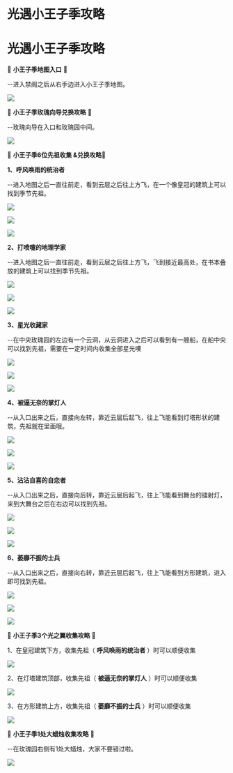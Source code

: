 # 光遇小王子季攻略
# 光遇小王子季攻略
🌹 **小王子季地图入口** 🌹

\--进入禁阁之后从右手边进入小王子季地图。

![](https://ok.166.net/reunionpub/ds/kol/20210720/223930-85d0to3eys.png)

🌹 **小王子季玫瑰向导兑换攻略** 🌹

\--玫瑰向导在入口和玫瑰园中间。

![](https://ok.166.net/reunionpub/ds/kol/20210721/001354-zqnsmtgp39.png)

  

🌹 **小王子季6位先祖收集 &兑换攻略**🌹

 **1、呼风唤雨的统治者**

\--进入地图之后一直往前走，看到云层之后往上方飞，在一个像皇冠的建筑上可以找到季节先祖。

![](https://ok.166.net/reunionpub/ds/kol/20210720/224627-6cfsrawhqs.png)

![](https://ok.166.net/reunionpub/ds/kol/20210720/224842-iunjc6fqtl.png)

![](https://ok.166.net/reunionpub/ds/kol/20210720/224310-r5mnqys3iw.png)

  

 **2、打喷嚏的地理学家**

\--进入地图之后一直往前走，看到云层之后往上方飞，飞到接近最高处，在书本叠放的建筑上可以找到季节先祖。

![](https://ok.166.net/reunionpub/ds/kol/20210720/230208-w4k706f9mo.png)

![](https://ok.166.net/reunionpub/ds/kol/20210720/230247-tsysld7jba.png)

![](https://ok.166.net/reunionpub/ds/kol/20210720/230410-5lcbg1rn42.png)

 **3、星光收藏家**

\--在中央玫瑰园的左边有一个云洞，从云洞进入之后可以看到有一艘船，在船中央可以找到先祖，需要在一定时间内收集全部星光噢

![](https://ok.166.net/reunionpub/ds/kol/20210720/231650-6hd3vc971j.png)

![](https://ok.166.net/reunionpub/ds/kol/20210720/231530-smv328ztie.png)

![](https://ok.166.net/reunionpub/ds/kol/20210720/231442-qs4chk902p.png)

 **4、被逼无奈的掌灯人**

\--从入口出来之后，直接向左转，靠近云层后起飞，往上飞能看到灯塔形状的建筑，先祖就在里面哦。

![](https://ok.166.net/reunionpub/ds/kol/20210720/232627-59jf8sak1g.png)

![](https://ok.166.net/reunionpub/ds/kol/20210720/232650-12ivb058os.png)

![](https://ok.166.net/reunionpub/ds/kol/20210720/232702-zkogp5s9ml.png)

 **5、沾沾自喜的自恋者**

\--从入口出来之后，直接向后转，靠近云层后起飞，往上飞能看到舞台的镭射灯，来到大舞台之后在右边可以找到先祖。

![](https://ok.166.net/reunionpub/ds/kol/20210720/233103-ruhfm1zv26.png)

![](https://ok.166.net/reunionpub/ds/kol/20210720/233051-ju3g6m4l8z.png)

![](https://ok.166.net/reunionpub/ds/kol/20210720/233930-p1m329guwf.png)

 **6、萎靡不振的士兵**

\--从入口出来之后，直接向右转，靠近云层后起飞，往上飞能看到方形建筑，进入即可找到先祖。

![](https://ok.166.net/reunionpub/ds/kol/20210720/234703-dpf623gr05.png)

![](https://ok.166.net/reunionpub/ds/kol/20210720/234654-2tnfwgclqk.png)

![](https://ok.166.net/reunionpub/ds/kol/20210720/234714-wfukzyc7o0.png)

🌹 **小王子季3个光之翼收集攻略** 🌹

1、在皇冠建筑下方，收集先祖（ **呼风唤雨的统治者** ）时可以顺便收集

![](https://ok.166.net/reunionpub/ds/kol/20210720/235258-dkw6bvmqez.png)

2、在灯塔建筑顶部，收集先祖（ **被逼无奈的掌灯人** ）时可以顺便收集

![](https://ok.166.net/reunionpub/ds/kol/20210720/235253-9f4zjy165q.png)

3、在方形建筑上方，收集先祖（ **萎靡不振的士兵** ）时可以顺便收集

![](https://ok.166.net/reunionpub/ds/kol/20210720/235137-wgz7s8m6cf.png)

🌹 **小王子季1处大蜡烛收集攻略** 🌹

\--在玫瑰园右侧有1处大蜡烛，大家不要错过啦。

![](https://ok.166.net/reunionpub/ds/kol/20210720/235618-uwtfq6sl0c.png)

  

